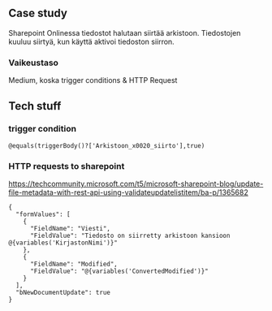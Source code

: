 ## Case study
Sharepoint Onlinessa tiedostot halutaan siirtää arkistoon.
Tiedostojen kuuluu siirtyä, kun käyttä aktivoi tiedoston siirron.

### Vaikeustaso
Medium, koska trigger conditions & HTTP Request

## Tech stuff

### trigger condition
```
@equals(triggerBody()?['Arkistoon_x0020_siirto'],true)
```

### HTTP requests to sharepoint
https://techcommunity.microsoft.com/t5/microsoft-sharepoint-blog/update-file-metadata-with-rest-api-using-validateupdatelistitem/ba-p/1365682

```
{
  "formValues": [
    {
      "FieldName": "Viesti",
      "FieldValue": "Tiedosto on siirretty arkistoon kansioon @{variables('KirjastonNimi')}"
    },
    {
      "FieldName": "Modified",
      "FieldValue": "@{variables('ConvertedModified')}"
    }
  ],
  "bNewDocumentUpdate": true
}

```